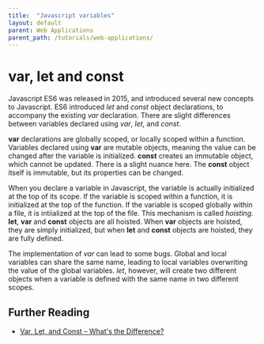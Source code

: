 ```yaml
---
title:  "Javascript variables"
layout: default
parent: Web Applications
parent_path: /tutorials/web-applications/
---
```


# var, let and const

Javascript ES6 was released in 2015, and introduced several new concepts to Javascript. ES6 introduced *let* and *const* object declarations, to accompany the existing *var* declaration. There are slight differences between variables declared using *var*, *let*, and *const*.

**var** declarations are globally scoped, or locally scoped within a function. Variables declared using **var** are mutable objects, meaning the value can be changed after the variable is initialized. **const** creates an immutable object, which cannot be updated. There is a slight nuance here. The **const** object itself is immutable, but its properties can be changed.

When you declare a variable in Javascript, the variable is actually initialized at the top of its scope. If the variable is scoped within a function, it is initialized at the top of the function. If the variable is scoped globally within a file, it is intiialized at the top of the file. This mechanism is called *hoisting*. **let**, **var** and **const** objects are all hoisted. When **var** objects are hoisted, they are simply initialized, but when **let** and **const** objects are hoisted, they are fully defined.

The implementation of *var* can lead to some bugs. Global and local variables can share the same name, leading to local variables overwriting the value of the global variables. *let*, however, will create two different objects when a variable is defined with the same name in two different scopes.


## Further Reading

- [Var, Let, and Const – What's the Difference?](https://www.freecodecamp.org/news/var-let-and-const-whats-the-difference/#:~:text=var%20declarations%20are%20globally%20scoped%20or%20function%20scoped%20while%20let,be%20updated%20nor%20re%2Ddeclared.)